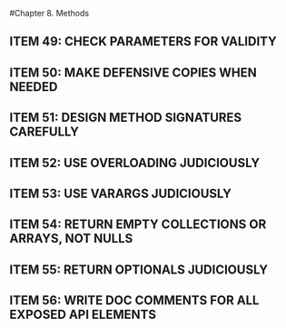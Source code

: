 #Chapter 8. Methods

## ITEM 49: CHECK PARAMETERS FOR VALIDITY

## ITEM 50: MAKE DEFENSIVE COPIES WHEN NEEDED

## ITEM 51: DESIGN METHOD SIGNATURES CAREFULLY

## ITEM 52: USE OVERLOADING JUDICIOUSLY

## ITEM 53: USE VARARGS JUDICIOUSLY

## ITEM 54: RETURN EMPTY COLLECTIONS OR ARRAYS, NOT NULLS

## ITEM 55: RETURN OPTIONALS JUDICIOUSLY

## ITEM 56: WRITE DOC COMMENTS FOR ALL EXPOSED API ELEMENTS